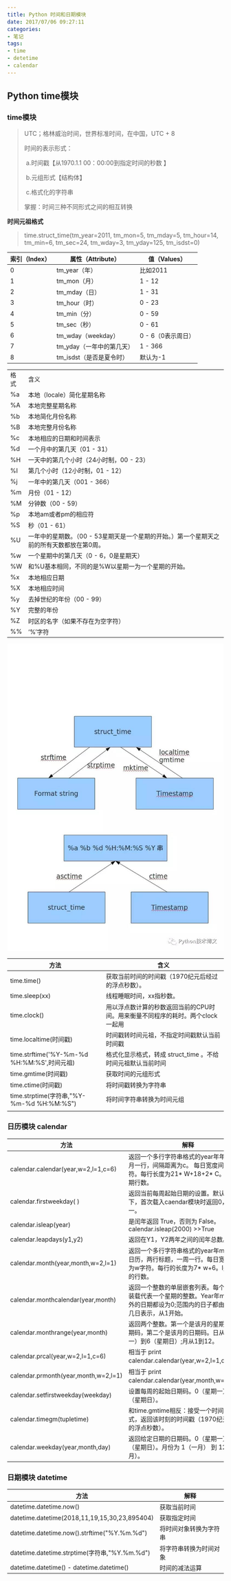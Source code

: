 ```yaml
---
title: Python 时间和日期模块
date: 2017/07/06 09:27:11
categories: 
- 笔记
tags: 
- time
- detetime
- calendar
---
```


## Python time模块

### time模块

> UTC；格林威治时间，世界标准时间，在中国，UTC + 8
>
> 时间的表示形式：
>
> ​	a.时间戳【从1970.1.1 00：00:00到指定时间的秒数 】
>
> ​	b.元组形式【结构体】
>
> ​	c.格式化的字符串
>
> 掌握：时间三种不同形式之间的相互转换

__时间元祖格式__

> time.struct_time(tm_year=2011, tm_mon=5, tm_mday=5, tm_hour=14, tm_min=6, tm_sec=24, tm_wday=3, tm_yday=125, tm_isdst=0) 

| 索引（Index） | 属性（Attribute）         | 值（Values）       |
| ------------- | ------------------------- | ------------------ |
| 0             | tm_year（年）             | 比如2011           |
| 1             | tm_mon（月）              | 1 - 12             |
| 2             | tm_mday（日）             | 1 - 31             |
| 3             | tm_hour（时）             | 0 - 23             |
| 4             | tm_min（分）              | 0 - 59             |
| 5             | tm_sec（秒）              | 0 - 61             |
| 6             | tm_wday（weekday）        | 0 - 6（0表示周日） |
| 7             | tm_yday（一年中的第几天） | 1 - 366            |
| 8             | tm_isdst（是否是夏令时）  | 默认为-1           |

 

|      |                                                              |
| ---- | ------------------------------------------------------------ |
| 格式 | 含义                                                         |
| %a   | 本地（locale）简化星期名称                                   |
| %A   | 本地完整星期名称                                             |
| %b   | 本地简化月份名称                                             |
| %B   | 本地完整月份名称                                             |
| %c   | 本地相应的日期和时间表示                                     |
| %d   | 一个月中的第几天（01 - 31）                                  |
| %H   | 一天中的第几个小时（24小时制，00 - 23）                      |
| %I   | 第几个小时（12小时制，01 - 12）                              |
| %j   | 一年中的第几天（001 - 366）                                  |
| %m   | 月份（01 - 12）                                              |
| %M   | 分钟数（00 - 59）                                            |
| %p   | 本地am或者pm的相应符                                         |
| %S   | 秒（01 - 61）                                                |
| %U   | 一年中的星期数。（00 - 53星期天是一个星期的开始。）第一个星期天之前的所有天数都放在第0周。 |
| %w   | 一个星期中的第几天（0 - 6，0是星期天）                       |
| %W   | 和%U基本相同，不同的是%W以星期一为一个星期的开始。           |
| %x   | 本地相应日期                                                 |
| %X   | 本地相应时间                                                 |
| %y   | 去掉世纪的年份（00 - 99）                                    |
| %Y   | 完整的年份                                                   |
| %Z   | 时区的名字（如果不存在为空字符）                             |
| %%   | ‘%’字符                                                      |

![](../assets/blogImg/时间格式转换.jpg)



| 方法                                        | 含义                                                         |
| ------------------------------------------- | ------------------------------------------------------------ |
| time.time()                                 | 获取当前时间的时间戳（1970纪元后经过的浮点秒数）。           |
| time.sleep(xx)                              | 线程睡眠时间，xx指秒数。                                     |
| time.clock()                                | 用以浮点数计算的秒数返回当前的CPU时间。用来衡量不同程序的耗时。两个clock一起用 |
| time.localtime(时间戳)                      | 时间戳转时间元祖，不指定时间戳默认当前时间戳                 |
| time.strftime('%Y-%m-%d %H:%M:%S',时间元祖) | 格式化显示格式，转成 struct_time 。不给时间元祖默认当前时间  |
| time.gmtime(时间戳)                         | 获取时间的元组形式                                           |
| time.ctime(时间戳)                          | 将时间戳转换为字符串                                         |
| time.strptime(字符串,"%Y-%m-%d  %H:%M:%S")  | 将时间字符串转换为时间元组                                   |
|                                             |                                                              |

### 日历模块 calendar

| 方法                                 | 解释                                                         |
| ------------------------------------ | ------------------------------------------------------------ |
| calendar.calendar(year,w=2,l=1,c=6)  | 返回一个多行字符串格式的year年年历，3个月一行，间隔距离为c。 每日宽度间隔为w字符。每行长度为21* W+18+2* C。l是每星期行数。 |
| calendar.firstweekday( )             | 返回当前每周起始日期的设置。默认情况下，首次载入caendar模块时返回0，即星期一。 |
| calendar.isleap(year)                | 是闰年返回 True，否则为 False。calendar.isleap(2000) >>True  |
| calendar.leapdays(y1,y2)             | 返回在Y1，Y2两年之间的闰年总数。                             |
| calendar.month(year,month,w=2,l=1)   | 返回一个多行字符串格式的year年month月日历，两行标题，一周一行。每日宽度间隔为w字符。每行的长度为7* w+6。l是每星期的行数。 |
| calendar.monthcalendar(year,month)   | 返回一个整数的单层嵌套列表。每个子列表装载代表一个星期的整数。Year年month月外的日期都设为0;范围内的日子都由该月第几日表示，从1开始。 |
| calendar.monthrange(year,month)      | 返回两个整数。第一个是该月的星期几的日期码，第二个是该月的日期码。日从0（星期一）到6（星期日）;月从1到12。 |
| calendar.prcal(year,w=2,l=1,c=6)     | 相当于 print calendar.calendar(year,w=2,l=1,c=6)。           |
| calendar.prmonth(year,month,w=2,l=1) | 相当于 print calendar.calendar(year,month,w=2,l=1)。         |
| calendar.setfirstweekday(weekday)    | 设置每周的起始日期码。0（星期一）到6（星期日）。             |
| calendar.timegm(tupletime)           | 和time.gmtime相反：接受一个时间元组形式，返回该时刻的时间戳（1970纪元后经过的浮点秒数）。 |
| calendar.weekday(year,month,day)     | 返回给定日期的日期码。0（星期一）到6（星期日）。月份为 1（一月） 到 12（12月）。 |

### 日期模块 datetime

| 方法                                          | 解释                   |
| --------------------------------------------- | ---------------------- |
| datetime.datetime.now()                       | 获取当前时间           |
| datetime.datetime(2018,11,19,15,30,23,895404) | 获取指定时间           |
| datetime.datetime.now().strftime("%Y.%m.%d")  | 将时间对象转换为字符串 |
| datetime.datetime.strptime(字符串,"%Y.%m.%d") | 将字符串转换为时间对象 |
| datetime.datetime() - datetime.datetime()     | 时间的减法运算         |

